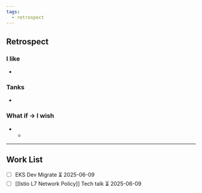 ```yaml
---
tags:
  - retrospect
---
```


## Retrospect
### I like
- 
### Tanks
- 
### What if -> I wish
- 
	- 
---
## Work List
- [ ]  EKS Dev Migrate ⏳ 2025-06-09 
- [ ] [[Istio L7 Network Policy]] Tech talk ⏳ 2025-06-09 